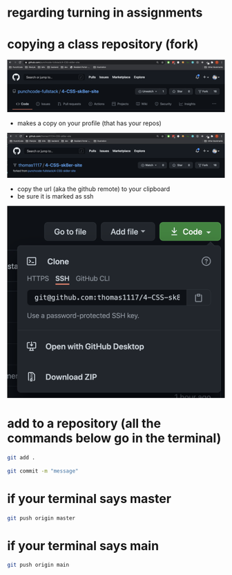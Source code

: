 # regarding turning in assignments

# copying a class repository (fork)

![fork](fork.png)

- makes a copy on your profile (that has your repos)

![fork](fork-end.png)

- copy the url (aka the github remote) to your clipboard
- be sure it is marked as ssh

![fork](clone.png)

# add to a repository (all the commands below go in the terminal)

```bash
git add .
```

```bash
git commit -m "message"
```
# if your terminal says master
```bash
git push origin master
```

# if your terminal says main
```bash
git push origin main
```